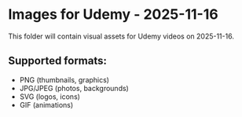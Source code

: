 # Images for Udemy - 2025-11-16

This folder will contain visual assets for Udemy videos on 2025-11-16.

## Supported formats:
- PNG (thumbnails, graphics)
- JPG/JPEG (photos, backgrounds)
- SVG (logos, icons)
- GIF (animations)
